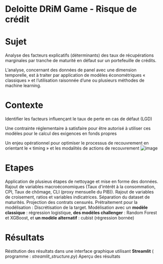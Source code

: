 # Deloitte DRiM Game - Risque de crédit

# Sujet 
Analyse des facteurs explicatifs (déterminants) des taux de récupérations marginales par tranche de maturité en défaut sur un portefeuille de crédits.

L’analyse, concernant des données de panel avec une dimension temporelle, est à traiter par application de modèles économétriques « classiques » et l’utilisation raisonnée d’une ou plusieurs méthodes de machine learning.

# Contexte

Identifier les facteurs influençant le taux de perte en cas de défaut (LGD)
 
Une contrainte réglementaire à satisfaire pour être autorisé à utiliser ces modèles pour le calcul des exigences en fonds propres

Un enjeu opérationnel pour optimiser le processus de recouvrement en orientant le « timing » et les modalités de actions de recouvrement
![image](https://user-images.githubusercontent.com/56029953/109669041-04167180-7b72-11eb-8892-07f032594f65.png)

# Etapes

Application de plusieus étapes de nettoyage et mise en forme des données.
Rajout de variables macroéconomiques (Taux d'intérêt à la consommation, CPI, Taux de chômage, CLI (proxy mensuelle du PIB)).
Rajout de variables de croisement, ratios et variables indicatrices.
Séparation du dataset de maturités.
Projection des contrats censurés.
Prétraitement pour la modélisation : Discrétisation de la target.
Modélisation avec un **modèle classique** : régression logistique, **des modèles challenger** : Random Forest et XGBoost, et **un modèle alternatif** : cubist (régression bornée)

# Résultats

Réstitution des résultats dans une interface graphique utilisant **Streamlit** ( programme : *streamlit_structure.py*)
Aperçu des résultats
